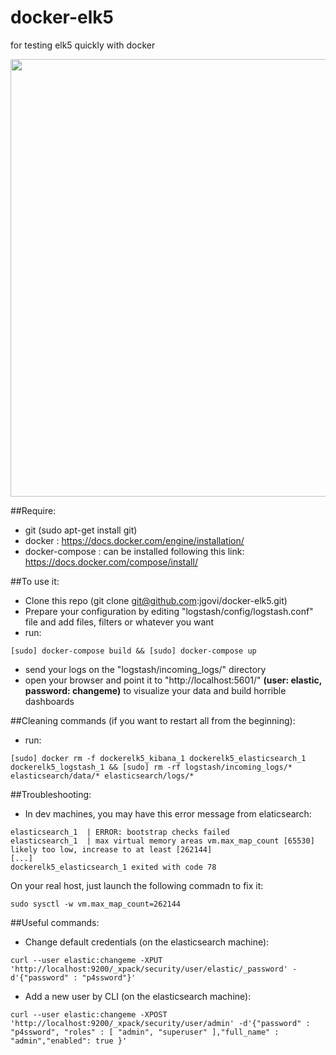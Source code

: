 # docker-elk5
for testing elk5 quickly with docker

<p align="center">
  <img src="https://www.stratalux.com/wp-content/uploads/2016/06/Will-Migrating-to-the-Cloud-Save-Money-5.png" width="700"/>
</p>

##Require:
- git (sudo apt-get install git)
- docker : https://docs.docker.com/engine/installation/
- docker-compose : can be installed following this link: https://docs.docker.com/compose/install/

##To use it:

- Clone this repo (git clone git@github.com:jgovi/docker-elk5.git)
- Prepare your configuration by editing "logstash/config/logstash.conf" file and add files, filters or whatever you want
- run: 
```
[sudo] docker-compose build && [sudo] docker-compose up
```
- send your logs on the "logstash/incoming_logs/" directory
- open your browser and point it to "http://localhost:5601/" **(user: elastic, password: changeme)** to visualize your data and build horrible dashboards

##Cleaning commands (if you want to restart all from the beginning):
- run: 
```
[sudo] docker rm -f dockerelk5_kibana_1 dockerelk5_elasticsearch_1 dockerelk5_logstash_1 && [sudo] rm -rf logstash/incoming_logs/* elasticsearch/data/* elasticsearch/logs/* 
```

##Troubleshooting:
- In dev machines, you may have this error message from elaticsearch:

```
elasticsearch_1  | ERROR: bootstrap checks failed
elasticsearch_1  | max virtual memory areas vm.max_map_count [65530] likely too low, increase to at least [262144]
[...]
dockerelk5_elasticsearch_1 exited with code 78
```


On your real host, just launch the following commadn to fix it:

```
sudo sysctl -w vm.max_map_count=262144
```

##Useful commands:
- Change default credentials (on the elasticsearch machine):

```
curl --user elastic:changeme -XPUT 'http://localhost:9200/_xpack/security/user/elastic/_password' -d'{"password" : "p4ssword"}'
```
- Add a new user by CLI (on the elasticsearch machine):

```
curl --user elastic:changeme -XPOST 'http://localhost:9200/_xpack/security/user/admin' -d'{"password" : "p4ssword", "roles" : [ "admin", "superuser" ],"full_name" : "admin","enabled": true }'
```
